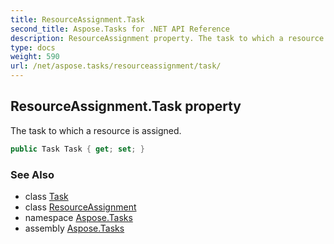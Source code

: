 ```yaml
---
title: ResourceAssignment.Task
second_title: Aspose.Tasks for .NET API Reference
description: ResourceAssignment property. The task to which a resource is assigned
type: docs
weight: 590
url: /net/aspose.tasks/resourceassignment/task/
---
```

## ResourceAssignment.Task property

The task to which a resource is assigned.

```csharp
public Task Task { get; set; }
```

### See Also

* class [Task](../../task/)
* class [ResourceAssignment](../)
* namespace [Aspose.Tasks](../../resourceassignment/)
* assembly [Aspose.Tasks](../../../)


